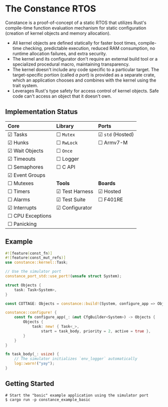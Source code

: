 # The Constance RTOS

Constance is a proof-of-concept of a static RTOS that utilizes Rust's compile-time function evaluation mechanism for static configuration (creation of kernel objects and memory allocation).

- All kernel objects are defined statically for faster boot times, compile-time checking, predictable execution, reduced RAM consumption, no runtime allocation failures, and extra security.
- The kernel and its configurator don't require an external build tool or a specialized procedural macro, maintaining transparency.
- The kernel doesn't include any code specific to a particular target. The target-specific portion (called *a port*) is provided as a separate crate, which an application chooses and combines with the kernel using the trait system.
- Leverages Rust's type safety for access control of kernel objects. Safe code can't access an object that it doesn't own.

## Implementation Status

|       Core       |     Library     |       Ports       |
| :--------------- | :-------------- | :---------------- |
| ☑︎ Tasks          | ☐ `Mutex`       | ☑︎ `std` (Hosted)  |
| ☑︎ Hunks          | ☐ `RwLock`      | ☐ Armv7-M         |
| ☑︎ Wait Objects   | ☐ `Once`        |                   |
| ☑︎ Timeouts       | ☐ Logger        |                   |
| ☐ Semaphores     | ☐ C API         |                   |
| ☑︎ Event Groups   |                 |                   |
| ☐ Mutexes        | **Tools**       | **Boards**        |
| ☐ Timers         | ☑︎ Test Harness  | ☑︎ Hosted          |
| ☐ Alarms         | ☑︎ Test Suite    | ☐ F401RE          |
| ☑︎ Interrupts     | ☑︎ Configurator  |                   |
| ☐ CPU Exceptions |                 |                   |
| ☐ Panicking      |                 |                   |

## Example

```rust
#![feature(const_fn)]
#![feature(const_mut_refs)]
use constance::kernel::Task;

// Use the simulator port
constance_port_std::use_port!(unsafe struct System);

struct Objects {
    task: Task<System>,
}

const COTTAGE: Objects = constance::build!(System, configure_app => Objects);

constance::configure! {
    const fn configure_app(_: &mut CfgBuilder<System>) -> Objects {
        Objects {
            task: new! { Task<_>,
                start = task_body, priority = 2, active = true },
        }
    }
}

fn task_body(_: usize) {
    // The simulator initializes `env_logger` automatically
    log::warn!("yay");
}
```

## Getting Started

```shell
# Start the "basic" example application using the simulator port
$ cargo run -p constance_example_basic
```
